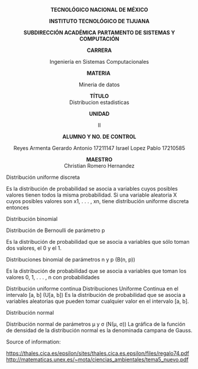 <div align="center">

**TECNOLÓGICO NACIONAL DE MÉXICO**

**INSTITUTO TECNOLÓGICO DE TIJUANA**

**SUBDIRECCIÓN ACADÉMICA**
**PARTAMENTO DE SISTEMAS Y COMPUTACIÓN**

**CARRERA**

Ingeniería en Sistemas Computacionales

**MATERIA** 

Mineria de datos

**TÍTULO**\
Distribucion estadisticas

**UNIDAD**

II

**ALUMNO Y NO. DE CONTROL**

Reyes Armenta Gerardo Antonio 17211147
Israel Lopez Pablo 17210585

**MAESTRO**\
Christian Romero Hernandez

</div>
Distribución uniforme discreta


Es la distribución de probabilidad se asocia a variables cuyos posibles valores tienen
todos la misma probabilidad. Si una variable aleatoria X cuyos posibles valores son
x1, . . . , xn, tiene distribución uniforme discreta entonces


Distribución binomial

Distribución de Bernoulli de parámetro p


Es la distribución de probabilidad que se asocia a variables que sólo toman dos
valores, el 0 y el 1.

Distribuciones binomial de parámetros n y p (B(n, p))


Es la distribución de probabilidad que se asocia a variables que toman los valores
0, 1, . . . , n con probabilidades


Distribución uniforme continua
Distribuciones Uniforme Continua en el intervalo [a, b] (U[a, b])
Es la distribución de probabilidad que se asocia a variables aleatorias que pueden
tomar cualquier valor en el intervalo [a, b].

Distribución normal

Distribución normal de parámetros µ y σ (N(µ, σ))
La gráfica de la función de densidad de la distribución normal es la denominada
campana de Gauss.
</div>

Source of information:

https://thales.cica.es/epsilon/sites/thales.cica.es.epsilon/files/regalo74.pdf
http://matematicas.unex.es/~mota/ciencias_ambientales/tema5_nuevo.pdf
